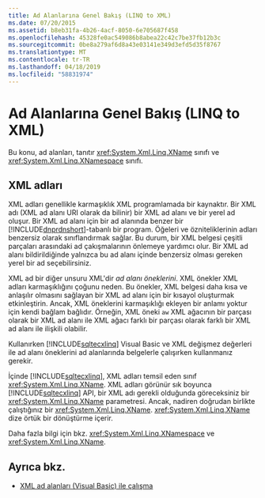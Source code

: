 ```yaml
---
title: Ad Alanlarına Genel Bakış (LINQ to XML)
ms.date: 07/20/2015
ms.assetid: b8eb31fa-4b26-4acf-8050-6e705687f458
ms.openlocfilehash: 45328fe0ac549086b8abea22c42c7be37fb12b3c
ms.sourcegitcommit: 0be8a279af6d8a43e03141e349d3efd5d35f8767
ms.translationtype: MT
ms.contentlocale: tr-TR
ms.lasthandoff: 04/18/2019
ms.locfileid: "58831974"
---
```

# <a name="namespaces-overview-linq-to-xml"></a>Ad Alanlarına Genel Bakış (LINQ to XML)
Bu konu, ad alanları, tanıtır <xref:System.Xml.Linq.XName> sınıfı ve <xref:System.Xml.Linq.XNamespace> sınıfı.  
  
## <a name="xml-names"></a>XML adları  
 XML adları genellikle karmaşıklık XML programlamada bir kaynaktır. Bir XML adı (XML ad alanı URI olarak da bilinir) bir XML ad alanı ve bir yerel ad oluşur. Bir XML ad alanı için bir ad alanında benzer bir [!INCLUDE[dnprdnshort](~/includes/dnprdnshort-md.md)]-tabanlı bir program. Öğeleri ve özniteliklerinin adları benzersiz olarak sınıflandırmak sağlar. Bu durum, bir XML belgesi çeşitli parçaları arasındaki ad çakışmalarının önlemeye yardımcı olur. Bir XML ad alanı bildirildiğinde yalnızca bu ad alanı içinde benzersiz olması gereken yerel bir ad seçebilirsiniz.  
  
 XML ad bir diğer unsuru XML'dir *ad alanı öneklerini*. XML önekler XML adları karmaşıklığını çoğunu neden. Bu önekler, XML belgesi daha kısa ve anlaşılır olmasını sağlayan bir XML ad alanı için bir kısayol oluşturmak etkinleştirin. Ancak, XML öneklerini karmaşıklığı ekleyen bir anlamı yoktur için kendi bağlam bağlıdır. Örneğin, XML öneki `aw` XML ağacının bir parçası olarak bir XML ad alanı ile XML ağacı farklı bir parçası olarak farklı bir XML ad alanı ile ilişkili olabilir.  
  
 Kullanırken [!INCLUDE[sqltecxlinq](~/includes/sqltecxlinq-md.md)] Visual Basic ve XML değişmez değerleri ile ad alanı öneklerini ad alanlarında belgelerle çalışırken kullanmanız gerekir.  
  
 İçinde [!INCLUDE[sqltecxlinq](~/includes/sqltecxlinq-md.md)], XML adları temsil eden sınıf <xref:System.Xml.Linq.XName>. XML adları görünür sık boyunca [!INCLUDE[sqltecxlinq](~/includes/sqltecxlinq-md.md)] API, bir XML adı gerekli olduğunda göreceksiniz bir <xref:System.Xml.Linq.XName> parametresi. Ancak, nadiren doğrudan birlikte çalıştığınız bir <xref:System.Xml.Linq.XName>. <xref:System.Xml.Linq.XName> dize örtük bir dönüştürme içerir.  
  
 Daha fazla bilgi için bkz. <xref:System.Xml.Linq.XNamespace> ve <xref:System.Xml.Linq.XName>.  
  
## <a name="see-also"></a>Ayrıca bkz.

- [XML ad alanları (Visual Basic) ile çalışma](../../../../visual-basic/programming-guide/concepts/linq/working-with-xml-namespaces.md)
